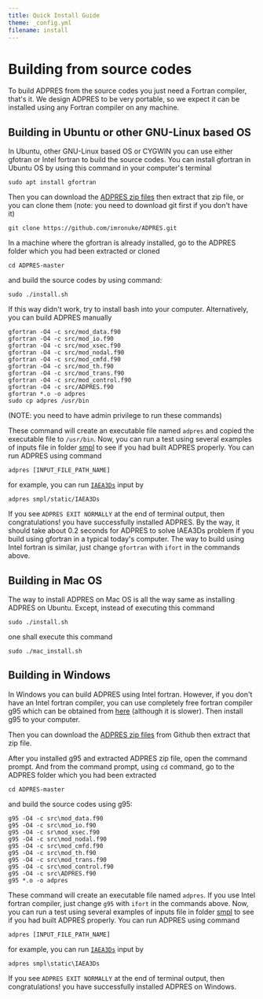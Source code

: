 ```yaml
---
title: Quick Install Guide
theme: _config.yml
filename: install
---
```


# Building from source codes
To build ADPRES from the source codes you just need a Fortran compiler, that's it. We design ADPRES to be very portable, so we expect it can be installed using any Fortran compiler on any machine.

## Building in Ubuntu or other GNU-Linux based OS
In Ubuntu, other GNU-Linux based OS or CYGWIN you can use either gfotran or Intel fortran to build the source codes. You can install gfortran in Ubuntu OS by using this command in your computer's terminal

```
sudo apt install gfortran
```

Then you can download the [ADPRES zip files](https://github.com/imronuke/ADPRES/archive/master.zip) then extract that zip file, or you can clone them (note: you need to download git first if you don't have it)

```
git clone https://github.com/imronuke/ADPRES.git
```

In a machine where the gfortran is already installed, go to the ADPRES folder which you had been extracted or cloned

```
cd ADPRES-master
```

and build the source codes by using command:

```
sudo ./install.sh
```

If this way didn't work, try to install bash into your computer. Alternatively, you can build ADPRES manually

```
gfortran -O4 -c src/mod_data.f90
gfortran -O4 -c src/mod_io.f90
gfortran -O4 -c src/mod_xsec.f90
gfortran -O4 -c src/mod_nodal.f90
gfortran -O4 -c src/mod_cmfd.f90
gfortran -O4 -c src/mod_th.f90
gfortran -O4 -c src/mod_trans.f90
gfortran -O4 -c src/mod_control.f90
gfortran -O4 -c src/ADPRES.f90
gfortran *.o -o adpres
sudo cp adpres /usr/bin
```

(NOTE: you need to have admin privilege to run these commands)

These command will create an executable file named `adpres` and copied the executable file to `/usr/bin`. Now, you can run a test using several examples of inputs file in folder [smpl](https://github.com/imronuke/ADPRES/tree/master/smpl) to see if you had built ADPRES properly. You can run ADPRES using command

```
adpres [INPUT_FILE_PATH_NAME]
```

for example, you can run [`IAEA3Ds`](https://github.com/imronuke/ADPRES/blob/master/smpl/static/IAEA3Ds) input by

```
adpres smpl/static/IAEA3Ds
```

If you see `ADPRES EXIT NORMALLY` at the end of terminal output, then congratulations! you have successfully installed ADPRES. By the way, it should take about 0.2 seconds for ADPRES to solve IAEA3Ds problem if you build using gfortran in a typical today's computer. The way to build using Intel fortran is similar, just change `gfortran` with `ifort` in the commands above.

## Building in Mac OS
The way to install ADPRES on Mac OS is all the way same as installing ADPRES on Ubuntu. Except, instead of executing this command

```
sudo ./install.sh
```

one shall execute this command

```
sudo ./mac_install.sh
```

## Building in Windows
In Windows you can build ADPRES using Intel fortran. However, if you don't have an Intel fortran compiler, you can use completely free fortran compiler g95 which can be obtained from [here](https://www.fortran.com/wp-content/uploads/2013/05/g95-Mingw_201210.exe) (although it is slower). Then install g95 to your computer.

Then you can download the [ADPRES zip files](https://github.com/imronuke/ADPRES/archive/master.zip) from Github then extract that zip file.

After you installed g95 and extracted ADPRES zip file, open the command prompt. And from the command prompt, using `cd` command, go to the  ADPRES folder which you had been extracted

```
cd ADPRES-master
```

and build the source codes using g95:

```
g95 -O4 -c src\mod_data.f90
g95 -O4 -c src\mod_io.f90
g95 -O4 -c sr\mod_xsec.f90
g95 -O4 -c src\mod_nodal.f90
g95 -O4 -c src\mod_cmfd.f90
g95 -O4 -c src\mod_th.f90
g95 -O4 -c src\mod_trans.f90
g95 -O4 -c src\mod_control.f90
g95 -O4 -c src\ADPRES.f90
g95 *.o -o adpres
```

These command will create an executable file named `adpres`. If you use Intel fortran compiler, just change `g95` with `ifort` in the commands above. Now, you can run a test using several examples of inputs file in folder [smpl](https://github.com/imronuke/ADPRES/tree/master/smpl) to see if you had built ADPRES properly. You can run ADPRES using command

```
adpres [INPUT_FILE_PATH_NAME]
```

for example, you can run [`IAEA3Ds`](https://github.com/imronuke/ADPRES/blob/master/smpl/static/IAEA3Ds) input by

```
adpres smpl\static\IAEA3Ds
```

If you see `ADPRES EXIT NORMALLY` at the end of terminal output, then congratulations! you have successfully installed ADPRES on Windows.
